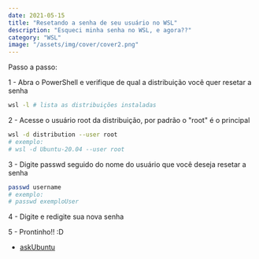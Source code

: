 ```yaml
---
date: 2021-05-15
title: "Resetando a senha de seu usuário no WSL"
description: "Esqueci minha senha no WSL, e agora??"
category: "WSL"
image: "/assets/img/cover/cover2.png"
---
```


Passo a passo:

1 - Abra o PowerShell e verifique de qual a distribuição você quer resetar a senha
``` bash
wsl -l # lista as distribuições instaladas
```

2 -  Acesse o usuário root da distribuição, por padrão o "root" é o principal
``` bash
wsl -d distribution --user root 
# exemplo: 
# wsl -d Ubuntu-20.04 --user root
```

3 - Digite passwd seguido do nome do usuário que você deseja resetar a senha
``` bash
passwd username 
# exemplo:
# passwd exemploUser
```

4 - Digite e redigite sua nova senha

5 - Prontinho!! :D


- <a href="https://askubuntu.com/a/1171006" target="_blank" rel="noopener noreferrer">askUbuntu</a>
